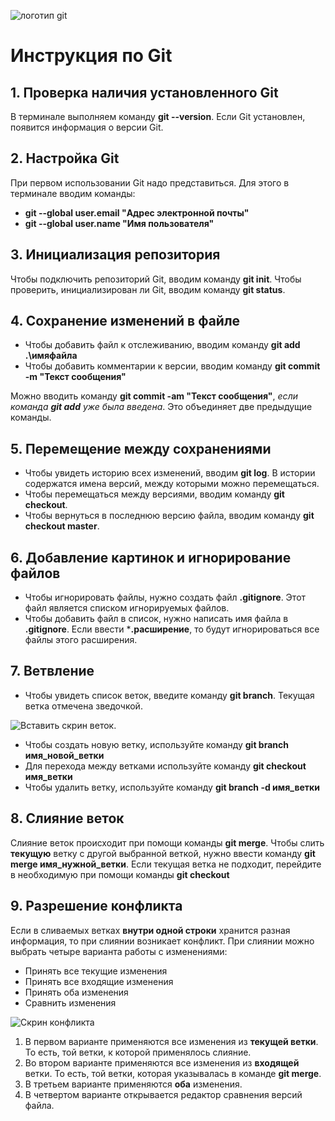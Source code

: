 ![логотип git](git_logo_icon_145254.png)
# Инструкция по Git
## 1. Проверка наличия установленного Git
В терминале выполняем команду **git --version**. Если Git установлен, появится информация о версии Git.
## 2. Настройка Git
При первом использовании Git надо представиться. Для этого в терминале вводим команды:
* **git --global user.email "Адрес электронной почты"**
* **git --global user.name "Имя пользователя"**
## 3. Инициализация репозитория
Чтобы подключить репозиторий Git, вводим команду **git init**. Чтобы проверить, инициализирован ли Git, вводим команду **git status**.
## 4. Сохранение изменений в файле
* Чтобы добавить файл к отслеживанию, вводим команду **git add .\имяфайла**
* Чтобы добавить комментарии к версии, вводим команду **git commit -m "Текст сообщения"**

Можно вводить команду **git commit -am "Текст сообщения"**, *если команда **git add** уже была введена*. Это объединяет две предыдущие команды.
## 5. Перемещение между сохранениями
* Чтобы увидеть историю всех изменений, вводим **git log**. В истории содержатся имена версий, между которыми можно перемещаться.
* Чтобы перемещаться между версиями, вводим команду **git checkout**.
* Чтобы вернуться в последнюю версию файла, вводим команду **git checkout master**.
## 6. Добавление картинок и игнорирование файлов
* Чтобы игнорировать файлы, нужно создать файл **.gitignore**. Этот файл является списком игнорируемых файлов.
* Чтобы добавить файл в список, нужно написать имя файла в **.gitignore**. Если ввести ***.расширение**, то будут игнорироваться все файлы этого расширения.
## 7. Ветвление
* Чтобы увидеть список веток, введите команду **git branch**. Текущая ветка отмечена зведочкой.

![Вставить скрин веток](branch.png).

* Чтобы создать новую ветку, используйте команду **git branch имя_новой_ветки**
* Для перехода между ветками используйте команду **git checkout имя_ветки**
* Чтобы удалить ветку, используйте команду **git branch -d имя_ветки**
## 8. Слияние веток
Слияние веток происходит при помощи команды **git merge**. Чтобы слить **текущую** ветку с другой выбранной веткой, нужно ввести команду **git merge имя_нужной_ветки**. Если текущая ветка не подходит, перейдите в необходимую при помощи команды **git checkout**
## 9. Разрешение конфликта
Если в сливаемых ветках **внутри одной строки** хранится разная информация, то при слиянии возникает конфликт. При слиянии можно выбрать четыре варианта работы с изменениями:
* Принять все текущие изменения
* Принять все входящие изменения
* Принять оба изменения
* Сравнить изменения

![Скрин конфликта](conflict.png)

1. В первом варианте применяются все изменения из **текущей ветки**. То есть, той ветки, к которой применялось слияние.
2. Во втором варианте применяются все изменения из **входящей** ветки. То есть, той ветки, которая указывалась в команде **git merge**.
3. В третьем варианте применяются **оба** изменения.
4. В четвертом варианте открывается редактор сравнения версий файла.